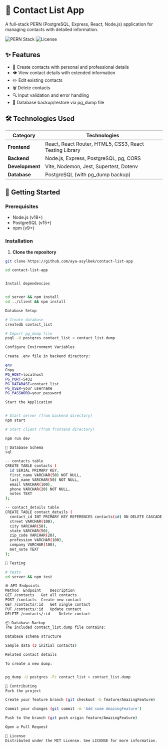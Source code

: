 # 📒 Contact List App

A full-stack PERN (PostgreSQL, Express, React, Node.js) application for managing contacts with detailed information.

![PERN Stack](https://img.shields.io/badge/stack-PERN-00d8ff.svg) ![License](https://img.shields.io/badge/license-MIT-blue.svg)



## ✨ Features

- 📝 Create contacts with personal and professional details
- 👁️ View contact details with extended information
- ✏️ Edit existing contacts
- 🗑️ Delete contacts
- 🔍 Input validation and error handling
- 📁 Database backup/restore via pg_dump file

## 🛠️ Technologies Used

| Category        | Technologies                                                                 |
|-----------------|------------------------------------------------------------------------------|
| **Frontend**    | React, React Router, HTML5, CSS3, React Testing Library                      |
| **Backend**     | Node.js, Express, PostgreSQL, pg, CORS                                       |
| **Development** | Vite, Nodemon, Jest, Supertest, Dotenv                                       |
| **Database**    | PostgreSQL (with pg_dump backup)                                            |

## 🚀 Getting Started

### Prerequisites

- Node.js (v18+)
- PostgreSQL (v15+)
- npm (v9+)

### Installation

1. **Clone the repository**
```bash
git clone https://github.com/aya-asylbek/contact-list-app

cd contact-list-app


Install dependencies


cd server && npm install
cd ../client && npm install

Database Setup

# Create database
createdb contact_list

# Import pg_dump file
psql -U postgres contact_list < contact_list.dump

Configure Environment Variables

Create .env file in backend directory:

env
Copy
PG_HOST=localhost
PG_PORT=5432
PG_DATABASE=contact_list
PG_USER=your username
PG_PASSWORD=your_password

Start the Application


# Start server (from backend directory)
npm start

# Start client (from frontend directory)

npm run dev

📂 Database Schema
sql

-- contacts table
CREATE TABLE contacts (
  id SERIAL PRIMARY KEY,
  first_name VARCHAR(50) NOT NULL,
  last_name VARCHAR(50) NOT NULL,
  email VARCHAR(100),
  phone VARCHAR(20) NOT NULL,
  notes TEXT
);

-- contact_details table
CREATE TABLE contact_details (
  contact_id INT PRIMARY KEY REFERENCES contacts(id) ON DELETE CASCADE,
  street VARCHAR(100),
  city VARCHAR(50),
  state VARCHAR(50),
  zip_code VARCHAR(20),
  profession VARCHAR(100),
  company VARCHAR(100),
  met_note TEXT
);

🧪 Testing

# tests
cd server && npm test

🌐 API Endpoints
Method	Endpoint	Description
GET	/contacts	Get all contacts
POST /contacts	Create new contact
GET	/contacts/:id	Get single contact
PUT	/contacts/:id	Update contact
DELETE /contacts/:id	Delete contact

📦 Database Backup
The included contact_list.dump file contains:

Database schema structure

Sample data (3 initial contacts)

Related contact details

To create a new dump:


pg_dump -U postgres -Fc contact_list > contact_list.dump

🤝 Contributing
Fork the project

Create your feature branch (git checkout -b feature/AmazingFeature)

Commit your changes (git commit -m 'Add some AmazingFeature')

Push to the branch (git push origin feature/AmazingFeature)

Open a Pull Request

📄 License
Distributed under the MIT License. See LICENSE for more information.

